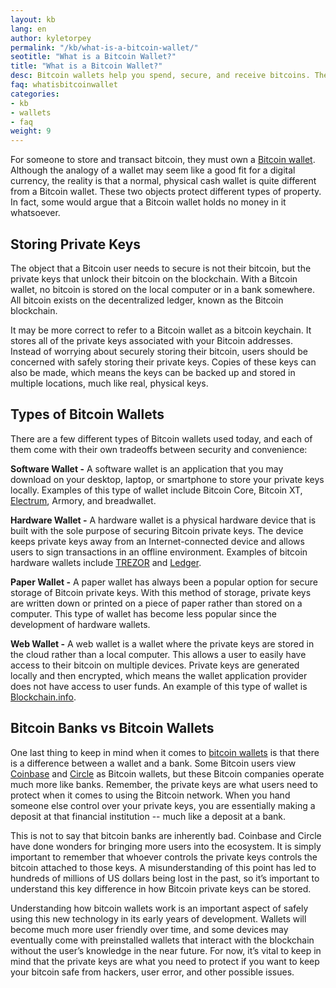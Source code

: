 ```yaml
---
layout: kb
lang: en
author: kyletorpey
permalink: "/kb/what-is-a-bitcoin-wallet/"
seotitle: "What is a Bitcoin Wallet?"
title: "What is a Bitcoin Wallet?"
desc: Bitcoin wallets help you spend, secure, and receive bitcoins. There are a few different types of Bitcoin wallets used today.
faq: whatisbitcoinwallet
categories: 
- kb
- wallets
- faq
weight: 9
---
```

For someone to store and transact bitcoin, they must own a [Bitcoin wallet](/wallets/). Although the analogy of a wallet may seem like a good fit for a digital currency, the reality is that a normal, physical cash wallet is quite different from a Bitcoin wallet. These two objects protect different types of property. In fact, some would argue that a Bitcoin wallet holds no money in it whatsoever.

## Storing Private Keys

The object that a Bitcoin user needs to secure is not their bitcoin, but the private keys that unlock their bitcoin on the blockchain. With a Bitcoin wallet, no bitcoin is stored on the local computer or in a bank somewhere. All bitcoin exists on the decentralized ledger, known as the Bitcoin blockchain.

It may be more correct to refer to a Bitcoin wallet as a bitcoin keychain. It stores all of the private keys associated with your Bitcoin addresses. Instead of worrying about securely storing their bitcoin, users should be concerned with safely storing their private keys. Copies of these keys can also be made, which means the keys can be backed up and stored in multiple locations, much like real, physical keys.

## Types of Bitcoin Wallets

There are a few different types of Bitcoin wallets used today, and each of them come with their own tradeoffs between security and convenience:

**Software Wallet -** A software wallet is an application that you may download on your desktop, laptop, or smartphone to store your private keys locally. Examples of this type of wallet include Bitcoin Core, Bitcoin XT, [Electrum](/wallets/electrum/), Armory, and breadwallet.

**Hardware Wallet -** A hardware wallet is a physical hardware device that is built with the sole purpose of securing Bitcoin private keys. The device keeps private keys away from an Internet-connected device and allows users to sign transactions in an offline environment. Examples of bitcoin hardware wallets include [TREZOR](/wallets/trezor/) and [Ledger](/wallets/ledger-nano/).

**Paper Wallet -** A paper wallet has always been a popular option for secure storage of Bitcoin private keys. With this method of storage, private keys are written down or printed on a piece of paper rather than stored on a computer. This type of wallet has become less popular since the development of hardware wallets.

**Web Wallet -** A web wallet is a wallet where the private keys are stored in the cloud rather than a local computer. This allows a user to easily have access to their bitcoin on multiple devices. Private keys are generated locally and then encrypted, which means the wallet application provider does not have access to user funds. An example of this type of wallet is [Blockchain.info](/wallets/blockchain-info/).

## Bitcoin Banks vs Bitcoin Wallets

One last thing to keep in mind when it comes to [bitcoin wallets](/wallets/) is that there is a difference between a wallet and a bank. Some Bitcoin users view [Coinbase](/wallets/coinbase/) and [Circle](/wallets/circle/) as Bitcoin wallets, but these Bitcoin companies operate much more like banks. Remember, the private keys are what users need to protect when it comes to using the Bitcoin network. When you hand someone else control over your private keys, you are essentially making a deposit at that financial institution -- much like a deposit at a bank.

This is not to say that bitcoin banks are inherently bad. Coinbase and Circle have done wonders for bringing more users into the ecosystem. It is simply important to remember that whoever controls the private keys controls the bitcoin attached to those keys. A misunderstanding of this point has led to hundreds of millions of US dollars being lost in the past, so it’s important to understand this key difference in how Bitcoin private keys can be stored.

Understanding how bitcoin wallets work is an important aspect of safely using this new technology in its early years of development. Wallets will become much more user friendly over time, and some devices may eventually come with preinstalled wallets that interact with the blockchain without the user’s knowledge in the near future. For now, it’s vital to keep in mind that the private keys are what you need to protect if you want to keep your bitcoin safe from hackers, user error, and other possible issues.
